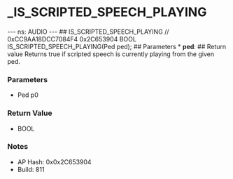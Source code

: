 # _IS_SCRIPTED_SPEECH_PLAYING

--- ns: AUDIO --- ## IS_SCRIPTED_SPEECH_PLAYING  // 0xCC9AA18DCC7084F4 0x2C653904 BOOL IS_SCRIPTED_SPEECH_PLAYING(Ped ped);   ## Parameters * **ped**:  ## Return value Returns true if scripted speech is currently playing from the given ped.

### Parameters
* Ped p0

### Return Value
* BOOL

### Notes
* AP Hash: 0x0x2C653904
* Build: 811

